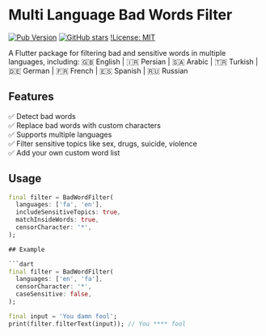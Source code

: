 # Multi Language Bad Words Filter

[![Pub Version](https://img.shields.io/pub/v/multi_lang_bad_words_filter)](https://pub.dev/packages/multi_lang_bad_words_filter)
[![GitHub stars](https://img.shields.io/github/stars/NegarTavakol/multi_lang_bad_words_filter?style=social)](https://github.com/NegarTavakol/multi_lang_bad_words_filter)
[!License: MIT](https://img.shields.io/badge/License-MIT-green.svg)


A Flutter package for filtering bad and sensitive words in multiple languages, including:
🇬🇧 English | 🇮🇷 Persian | 🇸🇦 Arabic | 🇹🇷 Turkish | 🇩🇪 German | 🇫🇷 French | 🇪🇸 Spanish | 🇷🇺 Russian

## Features
✅ Detect bad words  
✅ Replace bad words with custom characters  
✅ Supports multiple languages  
✅ Filter sensitive topics like sex, drugs, suicide, violence  
✅ Add your own custom word list

## Usage

```dart
final filter = BadWordFilter(
  languages: ['fa', 'en'],
  includeSensitiveTopics: true,
  matchInsideWords: true,
  censorCharacter: '*',
);

## Example

```dart
final filter = BadWordFilter(
  languages: ['en', 'fa'],
  censorCharacter: '*',
  caseSensitive: false,
);

final input = 'You damn fool';
print(filter.filterText(input)); // You **** fool
